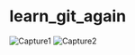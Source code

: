 # learn_git_again
![Capture1](https://user-images.githubusercontent.com/93314931/139905760-e1424c03-c7a5-4bd8-9b91-b5e55f6501cd.PNG)
![Capture2](https://user-images.githubusercontent.com/93314931/139905805-62e96d0c-6881-4e2b-b6a8-4e61163601f2.PNG)
